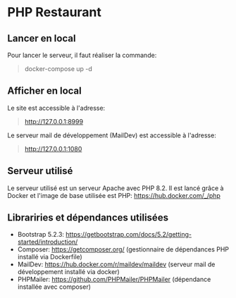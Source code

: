 # PHP Restaurant

## Lancer en local

Pour lancer le serveur, il faut réaliser la commande:

> docker-compose up -d

## Afficher en local

Le site est accessible à l'adresse:

> http://127.0.0.1:8999

Le serveur mail de développement (MailDev) est accessible à l'adresse:

> http://127.0.0.1:1080

## Serveur utilisé

Le serveur utilisé est un serveur Apache avec PHP 8.2. Il est lancé grâce à Docker et l'image de base utilisée est PHP: https://hub.docker.com/_/php

## Librariries et dépendances utilisées

- Bootstrap 5.2.3: https://getbootstrap.com/docs/5.2/getting-started/introduction/
- Composer: https://getcomposer.org/ (gestionnaire de dépendances PHP installé via Dockerfile)
- MailDev: https://hub.docker.com/r/maildev/maildev (serveur mail de développement installé via docker)
- PHPMailer: https://github.com/PHPMailer/PHPMailer (dépendance installée avec composer)
